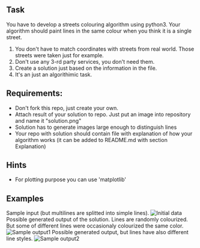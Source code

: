 ## Task
You have to develop a streets colouring algorithm using python3. Your algorithm should paint lines in the same colour when you think it is a single street.
1. You don't have to match coordinates with streets from real world. Those streets were taken just for example.
2. Don't use any 3-rd party services, you don't need them.
3. Create a solution just based on the information in the file.
4. It's an just an algorithimic task.

## Requirements:
- Don't fork this repo, just create your own.
- Attach result of your solution to repo. Just put an image into repository and name it "solution.png"
- Solution has to generate images large enough to distinguish lines 
- Your repo with solution should contain file with explanation of how your algorithm works (it can be added to README.md with section Explanation)

## Hints
- For plotting purpose you can use 'matplotlib'

## Examples
Sample input (but multilines are splitted into simple lines).
![Initial data](https://raw.githubusercontent.com/zakhar-bozhok-jito/jun-python-gis-test-task/master/out-examples/initial.png)
Possible generated output of the solution. Lines are randomly colourized. But some of different lines were occasionaly colourized the same color.
![Sample output1](https://raw.githubusercontent.com/zakhar-bozhok-jito/jun-python-gis-test-task/master/out-examples/processed-solid.png)
Possible generated output, but lines have also different line styles.
![Sample output2](https://raw.githubusercontent.com/zakhar-bozhok-jito/jun-python-gis-test-task/master/out-examples/processed.png)
